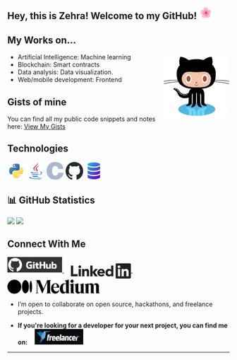 <h2 align="left">Hey, this is Zehra! Welcome to my GitHub!  <img src="https://github.com/zehragulbuyukarslan/icon_collection/blob/main/gifs/pink-sakura.gif" width="30" height="30"/> </h2>

<h2> My Works on... </h2>  <img align="right" src="https://github.com/zehragulbuyukarslan/icon_collection/blob/main/gifs/octacat-github.gif" alt="github" width="150" height="150"/>

- Artificial Intelligence: Machine learning
- Blockchain: Smart contracts
- Data analysis: Data visualization.
- Web/mobile development: Frontend

## Gists of mine
You can find all my public code snippets and notes here: [View My Gists](https://gist.github.com/zehragulbuyukarslan)

## Technologies

<p align="left">
  
  <img src="https://raw.githubusercontent.com/devicons/devicon/master/icons/python/python-original.svg" alt="python" width="40" height="40"/>
  <img src="https://raw.githubusercontent.com/devicons/devicon/master/icons/java/java-original.svg" alt="java" width="40" height="40"/>
  <img src="https://raw.githubusercontent.com/devicons/devicon/master/icons/c/c-original.svg" alt="C" width="40" height="40"/>
  <img src="https://github.com/zehragulbuyukarslan/icon_collection/blob/main/svg/github-black.svg" alt="github" width="40" height="40"/>
  <img src="https://github.com/zehragulbuyukarslan/icon_collection/blob/main/png/database.png" alt=sql width="40" height="40">

</p>



## 📊 GitHub Statistics

<p>
  <img src="https://github-readme-stats.vercel.app/api?username=zehragulbuyukarslan&show_icons=true&theme=radical"/>
  
  <img src="https://github-readme-stats.vercel.app/api/top-langs/?username=zehragulbuyukarslan&layout=compact&theme=radical"/>

  
</p>


## Connect With Me
<p align="left">
    <a href="https://github.com/zehragulbuyukarslan/">
      <img src="https://github.com/zehragulbuyukarslan/logo_collection/blob/main/CombinationMark/svg/github.svg" alt="GitHub" height="35"/>
    <a/>&nbsp&nbsp;&nbsp;
    <a href="https://www.linkedin.com/in/zehragulbuyukarslan/" style="margin-right: 20">
      <img src="https://github.com/zehragulbuyukarslan/logo_collection/blob/main/CombinationMark/png/linkedIn.png" alt="LinkedIn" height="35" style="vertical-align:middle; border:none;"/>
    <a/>&nbsp&nbsp;&nbsp;
    <a href="https://zehragulbuyukarslan.medium.com/" style="margin-right: 20">
      <img src="https://github.com/zehragulbuyukarslan/logo_collection/blob/main/CombinationMark/png/medium1.png" alt="Medium" height="35" style="vertical-align:middle; border:none;"/>
    <a/>
      
- I’m open to collaborate on open source, hackathons, and freelance projects.


- **If you're looking for a developer for your next project, you can find me on:** &nbsp;&nbsp; <a href="https://www.freelancer.com/u/zehragulb" target="_blank"><img src="https://github.com/zehragulbuyukarslan/logo_collection/blob/main/CombinationMark/jpg/freelancer2.jpg" alt="freelancer" height="35" width="110"/><a/>

</p>

---
